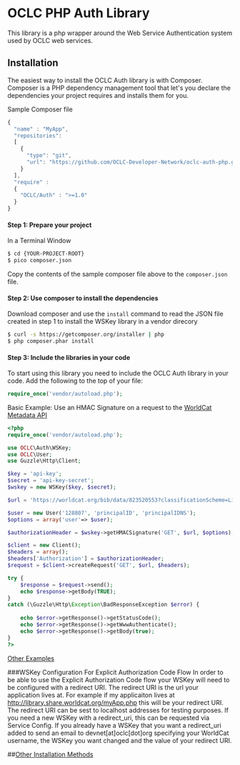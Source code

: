 OCLC PHP Auth Library
=============
This library is a php wrapper around the Web Service Authentication system used by OCLC web services. 

## Installation

The easiest way to install the OCLC Auth library is with Composer. Composer is a PHP dependency management tool that let's you declare the dependencies your project requires and installs them for you.

Sample Composer file

```javascript
{
  "name" : "MyApp",
  "repositories": 
  [
    {
      "type": "git",
      "url": "https://github.com/OCLC-Developer-Network/oclc-auth-php.git"
    }
  ],
  "require" : 
  {
    "OCLC/Auth" : ">=1.0"
  }
}
```

#### Step 1: Prepare your project

In a Terminal Window

```bash
$ cd {YOUR-PROJECT-ROOT}
$ pico composer.json
```

Copy the contents of the sample composer file above to the `composer.json` file.

#### Step 2: Use composer to install the dependencies

Download composer and use the `install` command to read the JSON file created in step 1 to install the WSKey library in a vendor direcory

```bash
$ curl -s https://getcomposer.org/installer | php
$ php composer.phar install
```

#### Step 3: Include the libraries in your code
To start using this library you need to include the OCLC Auth library in your code. Add the following to the top of your file:
```php
require_once('vendor/autoload.php');
```

Basic Example: Use an HMAC Signature on a request to the [WorldCat Metadata API](http://www.oclc.org/developer/develop/web-services/worldcat-metadata-api.en.html)

```php
<?php
require_once('vendor/autoload.php');

use OCLC\Auth\WSKey;
use OCLC\User;
use Guzzle\Http\Client;

$key = 'api-key';
$secret = 'api-key-secret';
$wskey = new WSKey($key, $secret);

$url = 'https://worldcat.org/bib/data/823520553?classificationScheme=LibraryOfCongress&holdingLibraryCode=MAIN';

$user = new User('128807', 'principalID', 'principalIDNS');
$options = array('user'=> $user);

$authorizationHeader = $wskey->getHMACSignature('GET', $url, $options);

$client = new Client();
$headers = array();
$headers['Authorization'] = $authorizationHeader;
$request = $client->createRequest('GET', $url, $headers);

try {
    $response = $request->send();
    echo $response->getBody(TRUE);
} 
catch (\Guzzle\Http\Exception\BadResponseException $error) {
  
    echo $error->getResponse()->getStatusCode();
    echo $error->getResponse()->getWwwAuthenticate();
    echo $error->getResponse()->getBody(true);
}
?>   
```

[Other Examples](https://github.com/OCLC-Developer-Network/oclc-auth-php/blob/master/docs/example.rst)

###WSKey Configuration For Explicit Authorization Code Flow
In order to be able to use the Explicit Authorization Code flow your WSKey will need to be configured with a redirect URI. The redirect URI is the url your application lives at.
For example if my applicaiton lives at http://library.share.worldcat.org/myApp.php this will be your redirect URI. The redirect URI can be sest to localhost addresses for testing purposes.
If you need a new WSKey with a redirect_uri, this can be requested via Service Config.
If you already have a WSKey that you want a redirect_uri added to send an email to devnet[at]oclc[dot]org specifying your WorldCat username, the WSKey you want changed and the value of your redirect URI.

##[Other Installation Methods](https://github.com/OCLC-Developer-Network/oclc-auth-php/blob/master/docs/otherInstallMethods.rst)